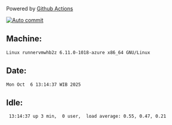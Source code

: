 Powered by [Github Actions](https://github.com/features/actions)

[![Auto commit](https://github.com/hiage/workstation/workflows/Auto%20commit/badge.svg)](https://github.com/hiage/workstation/actions?query=workflow%3A%22Auto+commit%22)

## Machine:
```
Linux runnervmwhb2z 6.11.0-1018-azure x86_64 GNU/Linux
```
## Date:
```
Mon Oct  6 13:14:37 WIB 2025
```
## Idle:
```
 13:14:37 up 3 min,  0 user,  load average: 0.55, 0.47, 0.21
```
